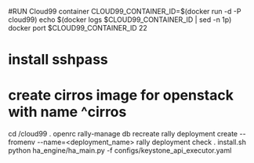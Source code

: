 #RUN Cloud99 container
CLOUD99_CONTAINER_ID=$(docker run -d -P cloud99)
echo $(docker logs $CLOUD99_CONTAINER_ID | sed -n 1p)
docker port $CLOUD99_CONTAINER_ID 22


# install sshpass
# create cirros image for openstack with name ^cirros
cd /cloud99
. openrc
rally-manage db recreate
rally deployment create --fromenv --name=<deployment_name>
rally deployment check
. install.sh
python ha_engine/ha_main.py -f configs/keystone_api_executor.yaml